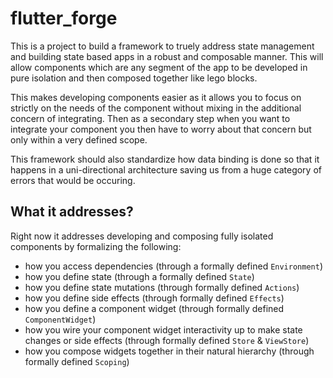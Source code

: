 # flutter_forge

This is a project to build a framework to truely address state management and
building state based apps in a robust and composable manner. This will allow
components which are any segment of the app to be developed in pure isolation
and then composed together like lego blocks.

This makes developing components easier as it allows you to focus on strictly
on the needs of the component without mixing in the additional concern of
integrating. Then as a secondary step when you want to integrate your component
you then have to worry about that concern but only within a very defined scope.

This framework should also standardize how data binding is done so that it
happens in a uni-directional architecture saving us from a huge category of
errors that would be occuring.

## What it addresses?

Right now it addresses developing and composing fully isolated components by
formalizing the following:

- how you access dependencies (through a formally defined `Environment`)
- how you define state (through a formally defined `State`)
- how you define state mutations (through formally defined `Actions`)
- how you define side effects (through formally defined `Effects`)
- how you define a component widget (through formally defined `ComponentWidget`)
- how you wire your component widget interactivity up to make state changes or
  side effects (through formally defined `Store` & `ViewStore`)
- how you compose widgets together in their natural hierarchy (through formally defined `Scoping`)
